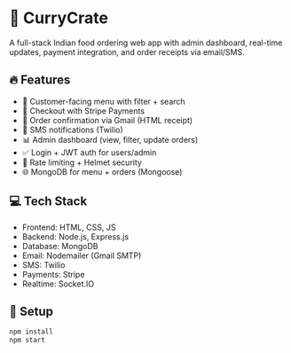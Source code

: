 # 🍛 CurryCrate

A full-stack Indian food ordering web app with admin dashboard, real-time updates, payment integration, and order receipts via email/SMS.

## 🔥 Features

- 🛒 Customer-facing menu with filter + search
- 🧾 Checkout with Stripe Payments
- 📩 Order confirmation via Gmail (HTML receipt)
- 📱 SMS notifications (Twilio)
- 📊 Admin dashboard (view, filter, update orders)
- ✅ Login + JWT auth for users/admin
- 🔐 Rate limiting + Helmet security
- 🌐 MongoDB for menu + orders (Mongoose)

## 💻 Tech Stack

- Frontend: HTML, CSS, JS
- Backend: Node.js, Express.js
- Database: MongoDB
- Email: Nodemailer (Gmail SMTP)
- SMS: Twilio
- Payments: Stripe
- Realtime: Socket.IO

## 🚀 Setup

```bash
npm install
npm start
